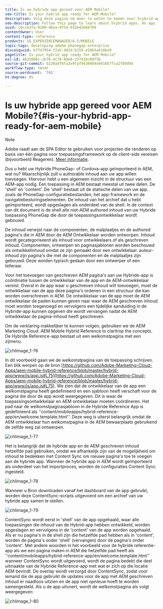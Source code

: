 ```yaml
---
title: Is uw hybride app gereed voor AEM Mobile?
seo-title: Is your hybrid app ready for AEM Mobile?
description: Volg deze pagina om meer te weten te komen over hrybrid-apps. Een toepassing in AEM bestaat meestal uit twee delen. De 'shell' en 'content' en deze pagina bieden meer inzicht in deze onderwerpen.
seo-description: Follow this page to learn about hrybrid apps. An app in AEM is commonly divided into two parts. The 'shell' and 'content' and this page provides more insight on these topics.
uuid: cbcce3fa-9100-46ea-9f24-931b42666709
contentOwner: User
content-type: reference
products: SG_EXPERIENCEMANAGER/6.5/MOBILE
topic-tags: developing-adobe-phonegap-enterprise
discoiquuid: b7fd7954-f2a5-402d-b259-e18b5a618be9
pagetitle: Is your hybrid app ready for AEM Mobile?
exl-id: 4625890c-2b76-4c78-88e8-23741bc09f5b
source-git-commit: b220adf6fa3e9faf94389b9a9416b7fca2f89d9d
workflow-type: tm+mt
source-wordcount: '741'
ht-degree: 0%

---
```


# Is uw hybride app gereed voor AEM Mobile?{#is-your-hybrid-app-ready-for-aem-mobile}

>[!NOTE]
>
>Adobe raadt aan de SPA Editor te gebruiken voor projecten die renderen op basis van één pagina voor toepassingsframework op de client-side vereisen (bijvoorbeeld Reageren). [Meer informatie](/help/sites-developing/spa-overview.md).

Dus u hebt uw Hybride PhoneGap- of Cordova-app geïmporteerd in AEM, wat nu? Waarschijnlijk zult u authorable inhoud aan uw app willen toevoegen. Hiervoor hebt u een algemeen inzicht in de structuur van een AEM-app nodig. Een toepassing in AEM bestaat meestal uit twee delen. De &#39;shell&#39; en &#39;content&#39;. De &#39;shell&#39; bestaat uit de statische delen van uw app. zoals de PhoneGap-configuratiebestanden, het app-framework en de navigatiebesturingselementen. De inhoud van het archief dat u hebt geïmporteerd, wordt opgeslagen als onderdeel van de shell. In de context van dit document is de shell alle niet-AEM authored inhoud van uw Hybride toepassing PhoneGap die door de toepassingsontwikkelaar wordt gebouwd.

De inhoud verwijst naar de componenten, de malplaatjes en de authored pagina&#39;s die in AEM door de AEM Ontwikkelaar worden ontworpen. Inhoud wordt gecategoriseerd als inhoud voor ontwikkelaars of als geschreven inhoud. Componenten, ontwerpen en paginasjablonen worden beschouwd als ontwikkelinhoud omdat ze zijn gemaakt door een ontwikkelaar. auteur-inhoud zijn pagina&#39;s die met de componenten en de malplaatjes zijn gebouwd. Deze worden typisch gedaan door een ontwerper of een telleraar.

Voor het toevoegen van geschreven AEM pagina&#39;s aan uw Hybride-app is coördinatie tussen de ontwikkelaar van de app en de AEM-ontwikkelaar vereist. Overal in de app waar u geschreven inhoud wilt toevoegen, moet de ontwikkelaar van de app deze pagina&#39;s ordenen in een structuur die kan worden overschreven in AEM. De ontwikkelaar van de app moet de AEM ontwikkelaar de paden kunnen geven naar waar de AEM geschreven inhoud moet worden toegevoegd en vervolgens een tijdelijke aanduiding in de Hybride-app kunnen opgeven die wordt vervangen nadat de AEM ontwikkelaar de pagina-inhoud heeft geschreven.

Om de verklaring makkelijker te kunnen volgen, gebruiken we de AEM Marketing Cloud: AEM Mobile Hybrid Reference to claritrop the concepts. De Hybride Reference-app bestaat uit een welkomstpagina met een zijmenu.

![chlimage_1-76](assets/chlimage_1-76.png)

In dit voorbeeld gaan we de welkomstpagina van de toepassing schrijven. Een blik werpen op de bron [https://github.com/Adobe-Marketing-Cloud-Apps/aem-mobile-hybrid-reference/blob/master/hybrid-app/www/js/app.js#L75](https://github.com/Adobe-Marketing-Cloud-Apps/aem-mobile-hybrid-reference/blob/master/hybrid-app/www/js/app.js#L75). We zien dat de ontwikkelaar van de app een welkomstpagina heeft gedefinieerd en een sjabloon heeft verschaft voor de pagina die door de app wordt weergegeven. Dit is waar de toepassingsontwikkelaar en AEM ontwikkelaar moeten coördineren. Het pad naar de welkomstpaginasjabloon in de Hybride Reference App is gedefinieerd als &#39;&#39;content/mobileapps/hybrid-reference-app/en/welcome.template.html&#39;&#39;. Deze weg is uiterst belangrijk omdat de AEM ontwikkelaar hun welkomstpagina in de AEM bewaarplaats gebruikend de zelfde weg zal ontwerpen.

![chlimage_1-77](assets/chlimage_1-77.png)

Het is belangrijk dat de hybride app en de AEM geschreven inhoud hetzelfde pad gebruiken, omdat we afhankelijk zijn van de mogelijkheid om inhoud te bedekken met Content Sync om nieuwe pagina&#39;s toe te voegen aan de hybride app. Wanneer de hybride app in AEM wordt geïmporteerd als onderdeel van het importproces, worden de configuraties Content Sync ingesteld.

![chlimage_1-78](assets/chlimage_1-78.png)

Wanneer u Bron downloaden vanaf het dashboard van de app gebruikt, worden deze ContentSync-scripts uitgevoerd om een archief van uw hybride app samen te stellen.

![chlimage_1-79](assets/chlimage_1-79.png)

ContentSync wordt eerst in &#39;shell&#39; van de app opgehaald, waar alle toepassingen die inhoud van de Hybrid-app hebben ontwikkeld, worden opgeslagen en vervolgens in de &#39;content&#39; van de app worden opgehaald. Als er nu pagina&#39;s in de shell zijn die hetzelfde pad hebben als in &#39;content&#39;, worden de pagina&#39;s onder &#39;shell&#39; (vervangen) door de pagina&#39;s onder &#39;content&#39;. Met andere woorden in het voorbeeld voor de hybride referentie-app als we een pagina maken in AEM die hetzelfde pad heeft als &#39;&#39;content/mobileapps/hybrid-reference-app/en/welcome.template.html&#39;&#39; wanneer ContentSync wordt uitgevoerd, wordt de pagina bedekt die deel uitmaakte van de Hybride Reference-app met wat er zich op die locatie AEM bevindt. De overlay wordt verzorgd door ContentSync, zodat voor iemand die de app gebruikt de updates voor de app met AEM geschreven inhoud er naadloos uitzien en de app niet opnieuw hoeft te worden samengesteld. Als u de app uitvoert, wordt de welkomstpagina als volgt weergegeven:

![chlimage_1-80](assets/chlimage_1-80.png)
